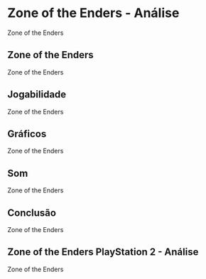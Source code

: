 ---
---

# Zone of the Enders - Análise

Zone of the Enders

## Zone of the Enders

Zone of the Enders

## Jogabilidade

Zone of the Enders

## Gráficos

Zone of the Enders

## Som

Zone of the Enders

## Conclusão

Zone of the Enders

## Zone of the Enders PlayStation 2 - Análise

Zone of the Enders
